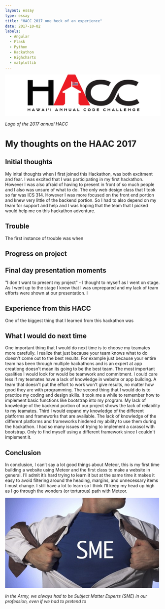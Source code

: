 ```yaml
---
layout: essay
type: essay
title: "HACC 2017 one heck of an experience"
date: 2017-10-02
labels:
  - Angular
  - Flask
  - Python
  - Hackathon
  - Highcharts
  - matplotlib
---
```


<img class="ui image" src="../images/HACC.JPG">

*Logo of the 2017 annual HACC*

# My thoughts on the HAAC 2017

## Initial thoughts

My inital thoughts when I first joined this Hackathon, was both excitment and fear. I was excited that I was participating in my first hackathon. However I was also afraid of having to present in front of so much people and I also was unsure of what to do. The only web design class that I took so far was ICS 314. However I was more focused on the front end portion and knew very little of the backend portion. So I had to also depend on my team for support and help and I was hoping that the team that I picked would help me on this hackathon adventure.

## Trouble

The first instance of trouble was when 

## Progress on project

## Final day presentation moments

"I don't want to present my project" - I thought to myself as I went on stage. As I went up to the stage I knew that I was unprepared and my lack of team efforts were shown at our presentation. I 

## Experience from this HACC

One of the biggest thing that I learned from this hackathon was 

## What I would do next time

One important thing that I would do next time is to choose my teamates more carefully. I realize that just because your team knows what to do doesn't come out to the best results. For example just because your entire team has been through multiple hackathons and is an expert at app creationg doesn't mean its going to be the best team. The most important qualities I would look for would be teamwork and commitment. I could care less if my teamates have a lack of knowledge in website or app building. A team that doesn't put the effort to work won't give results, no matter how good they are with programming. The second thing that I would do is to practice my coding and design skills. It took me a while to remember how to implement basic functions like bootstrap into my program. My lack of knowledge of the backend portion of our project shows the lack of reilability to my teamates. Third I would expand my knowledge of the different platforms and frameworks that are available. The lack of knowledge of the different platforms and frameworks hindered my ability to use them during the hackathon. I had so many issues of trying to implement a carasol with bootstrap. Only to find myself using a different framework since I couldn't implement it. 

## Conclusion

In conclusion, I can’t say a lot good things about Meteor, this is my first time building a website using Meteor and the first class to make a website in general. I’ll admit it’s hard trying to learn it but at the same time it makes it easy to avoid filtering around the heading, margins, and unnecessary items I must change. I still have a lot to learn so I think I’ll keep my head up high as I go through the wonders (or torturous) path with Meteor. 

<img class="ui image" src="../images/SME.JPG">

*In the Army, we always had to be Subject Matter Experts (SME) in our profession, even if we had to pretend to*
